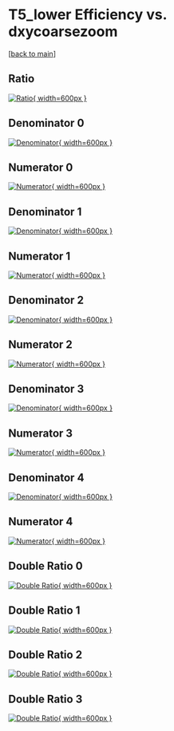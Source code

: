 # T5_lower Efficiency vs. dxycoarsezoom

[[back to main](./)]



## Ratio

[![Ratio](../mtv/var/T5_lower_xtr_211_-1_eff_dxycoarsezoom.png){ width=600px }](../mtv/var/T5_lower_xtr_211_-1_eff_dxycoarsezoom.pdf)

## Denominator 0

[![Denominator](../mtv/den/T5_lower_xtr_211_-1_eff_dxycoarsezoom_den0.png){ width=600px }](../mtv/den/T5_lower_xtr_211_-1_eff_dxycoarsezoom_den0.pdf)

## Numerator 0

[![Numerator](../mtv/num/T5_lower_xtr_211_-1_eff_dxycoarsezoom_num0.png){ width=600px }](../mtv/num/T5_lower_xtr_211_-1_eff_dxycoarsezoom_num0.pdf)

## Denominator 1

[![Denominator](../mtv/den/T5_lower_xtr_211_-1_eff_dxycoarsezoom_den1.png){ width=600px }](../mtv/den/T5_lower_xtr_211_-1_eff_dxycoarsezoom_den1.pdf)

## Numerator 1

[![Numerator](../mtv/num/T5_lower_xtr_211_-1_eff_dxycoarsezoom_num1.png){ width=600px }](../mtv/num/T5_lower_xtr_211_-1_eff_dxycoarsezoom_num1.pdf)

## Denominator 2

[![Denominator](../mtv/den/T5_lower_xtr_211_-1_eff_dxycoarsezoom_den2.png){ width=600px }](../mtv/den/T5_lower_xtr_211_-1_eff_dxycoarsezoom_den2.pdf)

## Numerator 2

[![Numerator](../mtv/num/T5_lower_xtr_211_-1_eff_dxycoarsezoom_num2.png){ width=600px }](../mtv/num/T5_lower_xtr_211_-1_eff_dxycoarsezoom_num2.pdf)

## Denominator 3

[![Denominator](../mtv/den/T5_lower_xtr_211_-1_eff_dxycoarsezoom_den3.png){ width=600px }](../mtv/den/T5_lower_xtr_211_-1_eff_dxycoarsezoom_den3.pdf)

## Numerator 3

[![Numerator](../mtv/num/T5_lower_xtr_211_-1_eff_dxycoarsezoom_num3.png){ width=600px }](../mtv/num/T5_lower_xtr_211_-1_eff_dxycoarsezoom_num3.pdf)

## Denominator 4

[![Denominator](../mtv/den/T5_lower_xtr_211_-1_eff_dxycoarsezoom_den4.png){ width=600px }](../mtv/den/T5_lower_xtr_211_-1_eff_dxycoarsezoom_den4.pdf)

## Numerator 4

[![Numerator](../mtv/num/T5_lower_xtr_211_-1_eff_dxycoarsezoom_num4.png){ width=600px }](../mtv/num/T5_lower_xtr_211_-1_eff_dxycoarsezoom_num4.pdf)

## Double Ratio 0

[![Double Ratio](../mtv/ratio/T5_lower_xtr_211_-1_eff_dxycoarsezoom_ratio0.png){ width=600px }](../mtv/ratio/T5_lower_xtr_211_-1_eff_dxycoarsezoom_ratio0.pdf)

## Double Ratio 1

[![Double Ratio](../mtv/ratio/T5_lower_xtr_211_-1_eff_dxycoarsezoom_ratio1.png){ width=600px }](../mtv/ratio/T5_lower_xtr_211_-1_eff_dxycoarsezoom_ratio1.pdf)

## Double Ratio 2

[![Double Ratio](../mtv/ratio/T5_lower_xtr_211_-1_eff_dxycoarsezoom_ratio2.png){ width=600px }](../mtv/ratio/T5_lower_xtr_211_-1_eff_dxycoarsezoom_ratio2.pdf)

## Double Ratio 3

[![Double Ratio](../mtv/ratio/T5_lower_xtr_211_-1_eff_dxycoarsezoom_ratio3.png){ width=600px }](../mtv/ratio/T5_lower_xtr_211_-1_eff_dxycoarsezoom_ratio3.pdf)

